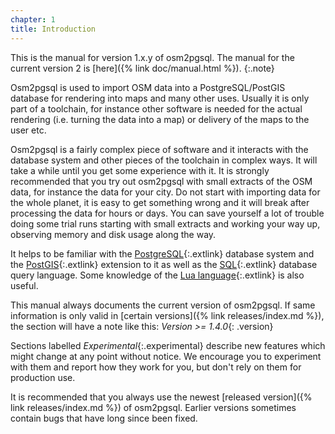 ```yaml
---
chapter: 1
title: Introduction
---
```


This is the manual for version 1.x.y of osm2pgsql. The manual for the current
version 2 is [here]({% link doc/manual.html %}).
{:.note}

Osm2pgsql is used to import OSM data into a PostgreSQL/PostGIS database for
rendering into maps and many other uses. Usually it is only part of a
toolchain, for instance other software is needed for the actual rendering
(i.e. turning the data into a map) or delivery of the maps to the user etc.

Osm2pgsql is a fairly complex piece of software and it interacts with the
database system and other pieces of the toolchain in complex ways. It will take
a while until you get some experience with it. It is strongly recommended that
you try out osm2pgsql with small extracts of the OSM data, for instance the
data for your city. Do not start with importing data for the whole planet, it
is easy to get something wrong and it will break after processing the data for
hours or days. You can save yourself a lot of trouble doing some trial runs
starting with small extracts and working your way up, observing memory and disk
usage along the way.

It helps to be familiar with the
[PostgreSQL](https://www.postgresql.org/){:.extlink} database system and the
[PostGIS](https://postgis.net/){:.extlink} extension to it as well as the
[SQL](https://en.wikipedia.org/wiki/SQL){:.extlink} database query language.
Some knowledge of the [Lua language](https://www.lua.org/){:.extlink} is also
useful.

This manual always documents the current version of osm2pgsql. If same
information is only valid in [certain versions]({% link releases/index.md %}),
the section will have a note like this: *Version >= 1.4.0*{: .version}

Sections labelled *Experimental*{:.experimental} describe new features which
might change at any point without notice. We encourage you to experiment with
them and report how they work for you, but don't rely on them for production
use.

It is recommended that you always use the newest [released version]({% link
releases/index.md %}) of osm2pgsql. Earlier versions sometimes contain bugs
that have long since been fixed.

